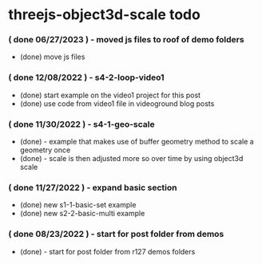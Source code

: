 # threejs-object3d-scale todo

### ( done 06/27/2023 ) - moved js files to roof of demo folders
* (done) move js files

### ( done 12/08/2022 ) - s4-2-loop-video1
* (done) start example on the video1 project for this post
* (done) use code from video1 file in videoground blog posts

### ( done 11/30/2022 ) - s4-1-geo-scale
* (done) - example that makes use of buffer geometry method to scale a geometry once
* (done) - scale is then adjusted more so over time by using object3d scale

### ( done 11/27/2022 ) - expand basic section
* (done) new s1-1-basic-set example
* (done) new s2-2-basic-multi example

### ( done 08/23/2022 ) - start for post folder from demos
* (done) - start for post folder from r127 demos folders
